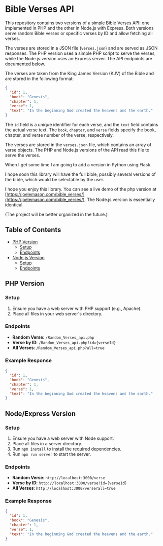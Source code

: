 # Bible Verses API

This repository contains two versions of a simple Bible Verses API: one implemented in PHP and the other in Node.js with Express. Both versions serve random Bible verses or specific verses by ID and allow fetching all verses.

The verses are stored in a JSON file (`verses.json`) and are served as JSON responses. The PHP version uses a simple PHP script to serve the verses, while the Node.js version uses an Express server. The API endpoints are documented below.

The verses are taken from the King James Version (KJV) of the Bible and are stored in the following format:

```json
{
  "id": 1,
  "book": "Genesis",
  "chapter": 1,
  "verse": 1,
  "text": "In the beginning God created the heavens and the earth."
}
```

The `id` field is a unique identifier for each verse, and the `text` field contains the actual verse text. The `book`, `chapter`, and `verse` fields specify the book, chapter, and verse number of the verse, respectively.

The verses are stored in the `verses.json` file, which contains an array of verse objects. The PHP and Node.js versions of the API read this file to serve the verses.

When I get some time I am going to add a version in Python using Flask.

I hope soon this library will have the full bible, possibly several versions of the bible, which would be selectable by the user.

I hope you enjoy this library. You can see a live demo of the php version at [https://joelemason.com/bible_verses/](https://joelemason.com/bible_verses/). The Node.js version is essentially identical.

(The project will be better organized in the future.)

## Table of Contents

- [PHP Version](#php-version)
  - [Setup](#setup)
  - [Endpoints](#endpoints)
- [Node.js Version](#nodejs-version)
  - [Setup](#setup-1)
  - [Endpoints](#endpoints-1)

## PHP Version

### Setup

1. Ensure you have a web server with PHP support (e.g., Apache).
2. Place all files in your web server's directory.

### Endpoints

- **Random Verse**: `/Random_Verses_api.php`
- **Verse by ID**: `/Random_Verses_api.php?id={verseId}`
- **All Verses**: `/Random_Verses_api.php?all=true`

### Example Response

```json
{
  "id": 1,
  "book": "Genesis",
  "chapter": 1,
  "verse": 1,
  "text": "In the beginning God created the heavens and the earth."
}
```

## Node/Express Version

### Setup

1. Ensure you have a web server with Node support.
2. Place all files in a server directory.
3. Run `npm install` to install the required dependencies.
4. Run `npm run server` to start the server.

### Endpoints

- **Random Verse**: `http://localhost:3000/verse`
- **Verse by ID**: `http://localhost:3000/verse?id={verseId}`
- **All Verses**: `http://localhost:3000/verse?all=true`

### Example Response

```json
{
  "id": 1,
  "book": "Genesis",
  "chapter": 1,
  "verse": 1,
  "text": "In the beginning God created the heavens and the earth."
}
```
